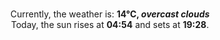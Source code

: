 <p  align="center"><br/>Currently, the weather is: <b> 14°C, <i>overcast clouds</i></b></br>Today, the sun rises at <b>04:54</b> and sets at <b>19:28</b>.</p>